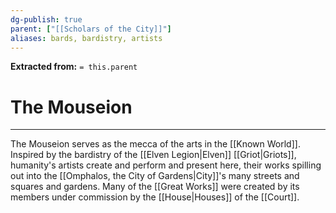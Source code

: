 ```yaml
---
dg-publish: true
parent: ["[[Scholars of the City]]"]
aliases: bards, bardistry, artists
---
```

**Extracted from:** `= this.parent`
# The Mouseion

---

The Mouseion serves as the mecca of the arts in the [[Known World]]. Inspired by the bardistry of the [[Elven Legion|Elven]] [[Griot|Griots]], humanity's artists create and perform and present here, their works spilling out into the [[Omphalos, the City of Gardens|City]]'s many streets and squares and gardens. Many of the [[Great Works]] were created by its members under commission by the [[House|Houses]] of the [[Court]].